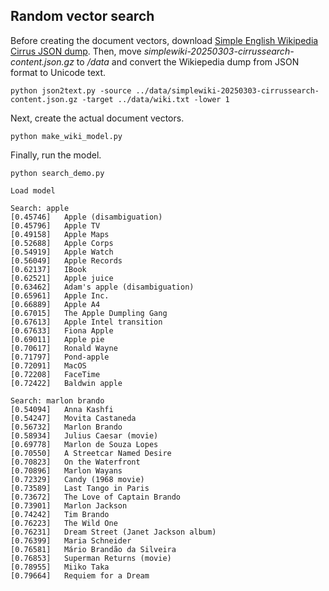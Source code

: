 ## Random vector search 
Before creating the document vectors, download 
[Simple English Wikipedia Cirrus JSON dump](https://dumps.wikimedia.org/other/cirrussearch/current/simplewiki-20250303-cirrussearch-content.json.gz).
Then, move _simplewiki-20250303-cirrussearch-content.json.gz_ to _/data_ and convert the Wikiepedia dump from JSON format to Unicode text.
```
python json2text.py -source ../data/simplewiki-20250303-cirrussearch-content.json.gz -target ../data/wiki.txt -lower 1
```
Next, create the actual document vectors.
```
python make_wiki_model.py
```
Finally, run the model.
```
python search_demo.py

Load model

Search: apple
[0.45746]   Apple (disambiguation)
[0.45796]   Apple TV
[0.49158]   Apple Maps
[0.52688]   Apple Corps
[0.54919]   Apple Watch
[0.56049]   Apple Records
[0.62137]   IBook
[0.62521]   Apple juice
[0.63462]   Adam's apple (disambiguation)
[0.65961]   Apple Inc.
[0.66889]   Apple A4
[0.67015]   The Apple Dumpling Gang
[0.67613]   Apple Intel transition
[0.67633]   Fiona Apple
[0.69011]   Apple pie
[0.70617]   Ronald Wayne
[0.71797]   Pond-apple
[0.72091]   MacOS
[0.72208]   FaceTime
[0.72422]   Baldwin apple

Search: marlon brando
[0.54094]   Anna Kashfi
[0.54247]   Movita Castaneda
[0.56732]   Marlon Brando
[0.58934]   Julius Caesar (movie)
[0.69778]   Marlon de Souza Lopes
[0.70550]   A Streetcar Named Desire
[0.70823]   On the Waterfront
[0.70896]   Marlon Wayans
[0.72329]   Candy (1968 movie)
[0.73589]   Last Tango in Paris
[0.73672]   The Love of Captain Brando
[0.73901]   Marlon Jackson
[0.74242]   Tim Brando
[0.76223]   The Wild One
[0.76231]   Dream Street (Janet Jackson album)
[0.76399]   Maria Schneider
[0.76581]   Mário Brandão da Silveira
[0.76853]   Superman Returns (movie)
[0.78955]   Miiko Taka
[0.79664]   Requiem for a Dream
```


